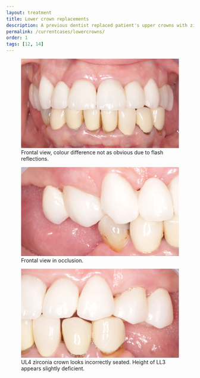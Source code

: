 ```yaml
---
layout: treatment
title: Lower crown replacements
description: A previous dentist replaced patient's upper crowns with zirconia crowns. Patient would like lowers being replaced too.
permalink: /currentcases/lowercrowns/
order: 1
tags: [12, 14]
---
```


<div class="row">
  <div class="col-md-6">
    <figure class="figure">
      <img src="/images/as/1.jpg" class="figure-img img-fluid rounded" alt="...">
      <figcaption class="figure-caption text-center">Frontal view, colour difference not as obvious due to flash reflections.</figcaption>
    </figure>

  </div>

  <div class="col-md-6">
    <figure class="figure">
      <img src="/images/as/2.jpg" class="figure-img img-fluid rounded" alt="...">
      <figcaption class="figure-caption text-center">Frontal view in occlusion.</figcaption>
    </figure>

  </div>

</div>

<div class="row">
  <div class="col-md-6">
    <figure class="figure">
      <img src="/images/as/3.jpg" class="figure-img img-fluid rounded" alt="...">
      <figcaption class="figure-caption text-center">UL4 zirconia crown looks incorrectly seated. Height of LL3 appears slightly deficient.</figcaption>
    </figure>

  </div>
